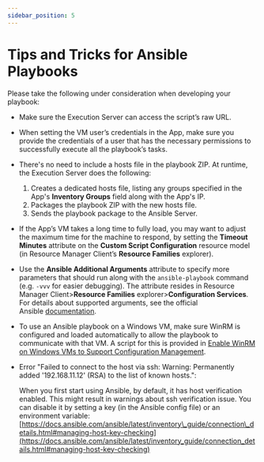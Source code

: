 ```yaml
---
sidebar_position: 5
---
```


# Tips and Tricks for Ansible Playbooks

Please take the following under consideration when developing your playbook:

- Make sure the Execution Server can access the script’s raw URL.
- When setting the VM user’s credentials in the App, make sure you provide the credentials of a user that has the necessary permissions to successfully execute all the playbook’s tasks.
- There's no need to include a hosts file in the playbook ZIP. At runtime, the Execution Server does the following:
    
    1. Creates a dedicated hosts file, listing any groups specified in the App's **Inventory Groups** field along with the App's IP.
    2. Packages the playbook ZIP with the new hosts file.
    3. Sends the playbook package to the Ansible Server.
- If the App’s VM takes a long time to fully load, you may want to adjust the maximum time for the machine to respond, by setting the **Timeout Minutes** attribute on the **Custom Script Configuration** resource model (in Resource Manager Client’s **Resource Families** explorer).
- Use the **Ansible Additional Arguments** attribute to specify more parameters that should run along with the `ansible-playbook` command (e.g. `-vvv` for easier debugging). The attribute resides in Resource Manager Client>**Resource Families** explorer>**Configuration Services**. For details about supported arguments, see the official Ansible [documentation](https://docs.ansible.com/ansible/2.4/ansible-playbook.html).
- To use an Ansible playbook on a Windows VM, make sure WinRM is configured and loaded automatically to allow the playbook to communicate with that VM. A script for this is provided in [Enable WinRM on Windows VMs to Support Configuration Management](https://help.quali.com/Online%20Help/0.0/Portal/Content/DevGuide/Config-Mng/Cnfg-WinRM-for-CM.htm).
- Error "Failed to connect to the host via ssh: Warning: Permanently added '192.168.11.12' (RSA) to the list of known hosts.":
    
    When you first start using Ansible, by default, it has host verification enabled. This might result in warnings about ssh verification issue. You can disable it by setting a key (in the Ansible config file) or an environment variable: [https://docs.ansible.com/ansible/latest/inventory\_guide/connection\_details.html#managing-host-key-checking](https://docs.ansible.com/ansible/latest/inventory_guide/connection_details.html#managing-host-key-checking)